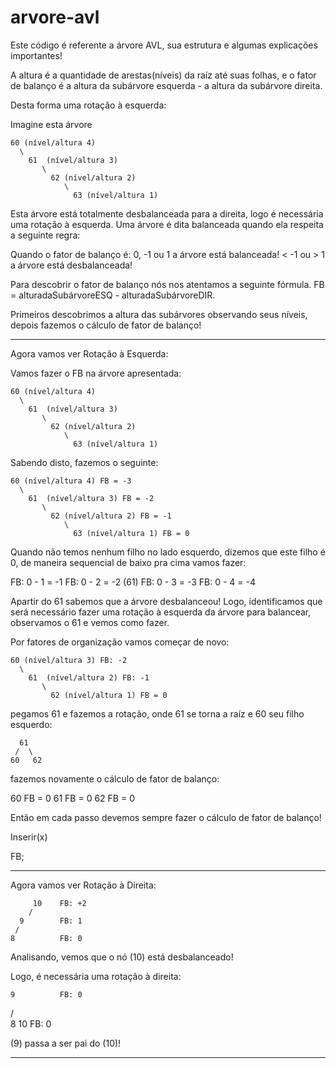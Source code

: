 # arvore-avl
Este código é referente a árvore AVL, sua estrutura e algumas explicações importantes!

A altura é a quantidade de arestas(níveis) da raíz até suas folhas, 
e o fator de balanço é a altura da subárvore esquerda - a altura da subárvore direita.

Desta forma uma rotação à esquerda: 

Imagine esta árvore 

    60 (nível/altura 4)
      \
        61  (nível/altura 3)
           \ 
             62 (nível/altura 2)
                \
                  63 (nível/altura 1)

Esta árvore está totalmente desbalanceada para a direita, logo é necessária uma rotação à esquerda.
Uma árvore é dita balanceada quando ela respeita a seguinte regra:

Quando o fator de balanço é:
0, -1 ou 1 a árvore está balanceada!
< -1 ou > 1 a árvore está desbalanceada!

Para descobrir o fator de balanço nós nos atentamos a seguinte fórmula.
FB = alturadaSubárvoreESQ - alturadaSubárvoreDIR.

Primeiros descobrimos a altura das subárvores observando seus níveis, depois fazemos o cálculo de fator de balanço!

-------

Agora vamos ver Rotação à Esquerda:

Vamos fazer o FB na árvore apresentada:


    60 (nível/altura 4)
      \
        61  (nível/altura 3)
           \ 
             62 (nível/altura 2)
                \
                  63 (nível/altura 1)

Sabendo disto, fazemos o seguinte:


    60 (nível/altura 4) FB = -3
      \
        61  (nível/altura 3) FB = -2
           \ 
             62 (nível/altura 2) FB = -1
                \
                  63 (nível/altura 1) FB = 0

 Quando não temos nenhum filho no lado esquerdo, dizemos que este filho é 0, de maneira sequencial de baixo pra cima vamos fazer:

 FB: 0 - 1 = -1
 FB: 0 - 2 = -2 (61)
 FB: 0 - 3 = -3
 FB: 0 - 4 = -4

 Apartir do 61 sabemos que a árvore desbalanceou!
 Logo, identificamos que será necessário fazer uma rotação à esquerda da árvore para balancear, observamos o 61 e vemos como fazer.

 Por fatores de organização vamos começar de novo:

    60 (nível/altura 3) FB: -2 
      \
        61  (nível/altura 2) FB: -1
           \ 
             62 (nível/altura 1) FB = 0

pegamos 61 e fazemos a rotação, onde 61 se torna a raíz e 60 seu filho esquerdo:

      61
     /  \
    60   62 


fazemos novamente o cálculo de fator de balanço:

60 FB = 0
61 FB = 0
62 FB = 0
                  
Então em cada passo devemos sempre fazer o cálculo de fator de balanço!

Inserir(x)

FB;

-------

Agora vamos ver Rotação à Direita:

         10    FB: +2
        /
      9        FB: 1
     /
    8          FB: 0

Analisando, vemos que o nó (10) está desbalanceado!

Logo, é necessária uma rotação à direita:

    9          FB: 0
  /   \
8       10     FB: 0  

(9) passa a ser pai do (10)!

-------

